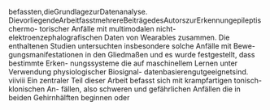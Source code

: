 befassten,dieGrundlagezurDatenanalyse.
DievorliegendeArbeitfasstmehrereBeiträgedesAutorszurErkennungepileptischermo-
torischer Anfälle mit multimodalen nicht-elektroenzephalografischen Daten von Wearables
zusammen. Die enthaltenen Studien untersuchten insbesondere solche Anfälle mit Bewe-
gungsmanifestationen in den Gliedmaßen und es wurde festgestellt, dass bestimmte Erken-
nungssysteme die auf maschinellem Lernen unter Verwendung physiologischer Biosignal-
datenbasierengutgeeignetsind.
viiviii
Ein zentraler Teil dieser Arbeit befasst sich mit krampfartigen tonisch-klonischen An-
fällen, also schweren und gefährlichen Anfällen die in beiden Gehirnhälften beginnen oder